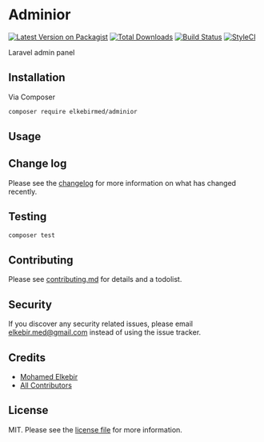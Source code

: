 # Adminior

[![Latest Version on Packagist][ico-version]][link-packagist]
[![Total Downloads][ico-downloads]][link-downloads]
[![Build Status][ico-travis]][link-travis]
[![StyleCI][ico-styleci]][link-styleci]

Laravel admin panel

## Installation

Via Composer

```bash
composer require elkebirmed/adminior
```

## Usage

## Change log

Please see the [changelog](changelog.md) for more information on what has changed recently.

## Testing

```bash
composer test
```

## Contributing

Please see [contributing.md](contributing.md) for details and a todolist.

## Security

If you discover any security related issues, please email elkebir.med@gmail.com instead of using the issue tracker.

## Credits

- [Mohamed Elkebir][link-author]
- [All Contributors][link-contributors]

## License

MIT. Please see the [license file](license.md) for more information.

[ico-version]: https://img.shields.io/packagist/v/elkebirmed/adminior.svg?style=flat-square
[ico-downloads]: https://img.shields.io/packagist/dt/elkebirmed/adminior.svg?style=flat-square
[ico-travis]: https://img.shields.io/travis/elkebirmed/adminior/master.svg?style=flat-square
[ico-styleci]: https://styleci.io/repos/12345678/shield
[link-packagist]: https://packagist.org/packages/elkebirmed/adminior
[link-downloads]: https://packagist.org/packages/elkebirmed/adminior
[link-travis]: https://travis-ci.org/elkebirmed/adminior
[link-styleci]: https://styleci.io/repos/12345678
[link-author]: https://github.com/elkebirmed
[link-contributors]: ../../contributors
